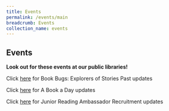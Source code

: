 ```yaml
---
title: Events
permalink: /events/main
breadcrumb: Events
collection_name: events
---
```

## **Events**

**Look out for these events at our public libraries!**

Click [here](/events/bookbugsx) for Book Bugs: Explorers of Stories Past updates

Click [here](http://www.nlb.gov.sg/discovereads/abookaday/) for A Book a Day updates

Click [here](http://www.nlb.gov.sg/discovereads/jra-recruitment-2020/) for Junior Reading Ambassador Recruitment updates